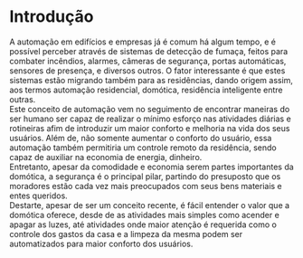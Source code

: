 # Introdução 
A automação em edifícios e empresas já é comum há algum tempo, e é possível perceber através de sistemas de detecção de fumaça, feitos para combater incêndios, alarmes, câmeras de segurança, portas automáticas, sensores de presença, e diversos outros. O fator interessante é que estes sistemas estão migrando também para as residências, dando origem assim, aos termos automação residencial, domótica, residência inteligente entre outras.<br />
Este conceito de automação vem no seguimento de encontrar maneiras do ser humano ser capaz de realizar o mínimo esforço nas atividades diárias e rotineiras afim de introduzir um maior conforto e melhoria na vida dos seus usuários. Além de, não somente aumentar o conforto do usuário, essa automação também permitiria um controle remoto da residência, sendo capaz de auxiliar na economia de energia, dinheiro.<br />
Entretanto, apesar da comodidade e economia serem partes importantes da domótica, a segurança é o principal pilar, partindo do presuposto que os moradores estão cada vez mais preocupados com seus bens materiais e entes queridos.<br >
Destarte, apesar de ser um conceito recente, é fácil entender o valor que a domótica oferece, desde de as atividades mais simples como acender e apagar as luzes, até atividades onde maior atenção é requerida como o controle dos gastos da casa e a limpeza da mesma podem ser automatizados para maior conforto dos usuários.<br />                 

